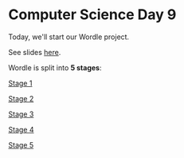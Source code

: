 # Computer Science Day 9

<link href="index.css" rel="stylesheet">

Today, we'll start our Wordle project.

See slides [here](../presentation-pdfs/day10.pdf).

Wordle is split into **5 stages**:

[Stage 1](../code_snippets/wordle-stage-1.html)

[Stage 2](../code_snippets/wordle-stage-2.html)

[Stage 3](../code_snippets/wordle-stage-3.html)

[Stage 4](../code_snippets/wordle-stage-4.html)

[Stage 5](../code_snippets/wordle-stage-5.html)



